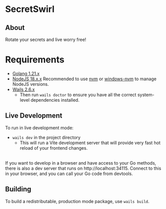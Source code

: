 # SecretSwirl

## About

Rotate your secrets and live worry free!

# Requirements

- [Golang 1.21.x](https://go.dev/dl/)
- [NodeJS 18.x.x](https://nodejs.org/en/) Recommended to use [nvm](https://github.com/nvm-sh/nvm#installing-and-updating) or [windows-nvm](https://github.com/coreybutler/nvm-windows#installation--upgrades) to manage NodeJS versions.
- [Wails 2.6.x](https://wails.io/docs/gettingstarted/installation#platform-specific-dependencies)
  - Then run `wails doctor` to ensure you have all the correct system-level dependencies installed.

## Live Development

To run in live development mode:

- `wails dev` in the project directory
  - This will run a Vite development server that will provide very fast hot reload of your frontend changes.

\
If you want to develop in a browser and have access to your Go methods, there is also a dev server that runs on http://localhost:34115. Connect to this in your browser, and you can call your Go code from devtools.

## Building

To build a redistributable, production mode package, use `wails build`.
